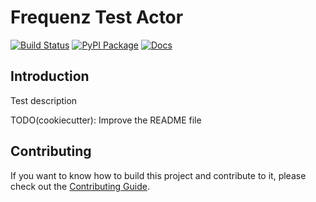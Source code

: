 # Frequenz Test Actor

[![Build Status](https://github.com/frequenz-floss/frequenz-actor-test/actions/workflows/ci.yaml/badge.svg)](https://github.com/frequenz-floss/frequenz-actor-test/actions/workflows/ci.yaml)
[![PyPI Package](https://img.shields.io/pypi/v/frequenz-actor-test)](https://pypi.org/project/frequenz-actor-test/)
[![Docs](https://img.shields.io/badge/docs-latest-informational)](https://frequenz-floss.github.io/frequenz-actor-test/)

## Introduction

Test description

TODO(cookiecutter): Improve the README file

## Contributing

If you want to know how to build this project and contribute to it, please
check out the [Contributing Guide](CONTRIBUTING.md).
